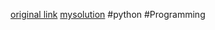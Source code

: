 [original link](https://ocw.mit.edu/courses/6-0001-introduction-to-computer-science-and-programming-in-python-fall-2016/)
[mysolution](https://github.com/Chaeguevara/6-0001-fall-2016)
#python #Programming 